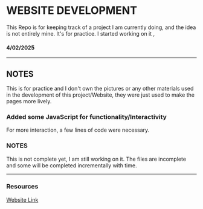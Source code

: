 # WEBSITE DEVELOPMENT
This Repo is for keeping track of a project I am currently doing, and the idea is not entirely mine. It's for practice.
I started working on it ,
#### 4/02/2025 

---

## NOTES
This is for practice and I don't own the pictures or any other materials used in the development of this project/Website, they were just used to make the pages more lively.

### Added some JavaScript for functionality/Interactivity
For more interaction, a few lines of code were necessary.

### NOTES
This is not complete yet, I am still working on it.
The files are incomplete and some will be completed incrementally with time.

---

### Resources
[ Website Link ](http://127.0.0.1:5500/Applications-dev/Project01/index.html)


